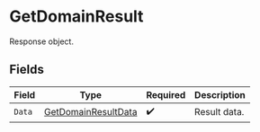 # GetDomainResult

Response object.


## Fields

| Field                                                             | Type                                                              | Required                                                          | Description                                                       |
| ----------------------------------------------------------------- | ----------------------------------------------------------------- | ----------------------------------------------------------------- | ----------------------------------------------------------------- |
| `Data`                                                            | [GetDomainResultData](../../models/shared/getdomainresultdata.md) | :heavy_check_mark:                                                | Result data.                                                      |